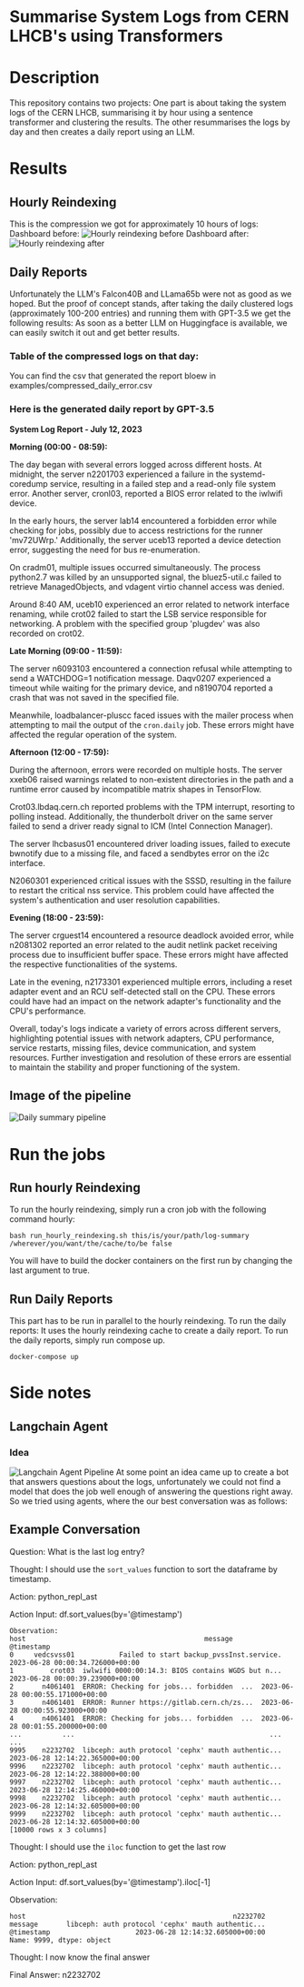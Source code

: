 # Summarise System Logs from CERN LHCB's using Transformers
# Description
This repository contains two projects:
One part is about taking the system logs of the CERN LHCB, summarising it by hour using a sentence transformer and clustering the results.
The other resummarises the logs by day and then creates a daily report using an LLM.

# Results
## Hourly Reindexing
This is the compression we got for approximately 10 hours of logs:
Dashboard before:
![Hourly reindexing before](/docs/images/syslogserrorwarningbefore.PNG)
Dashboard after:
![Hourly reindexing after](/docs/images/syslogserrorwarningafter.PNG)
## Daily Reports
Unfortunately the LLM's Falcon40B and LLama65b were not as good as we hoped. But the proof of concept stands, after taking the daily clustered logs (approximately 100-200 entries) and running them with GPT-3.5 we get the following results:
As soon as a better LLM on Huggingface is available, we can easily switch it out and get better results.

### Table of the compressed logs on that day:
You can find the csv that generated the report bloew in examples/compressed_daily_error.csv

### Here is the generated daily report by GPT-3.5

**System Log Report - July 12, 2023**

**Morning (00:00 - 08:59):**

The day began with several errors logged across different hosts. At midnight, the server n2201703 experienced a failure in the systemd-coredump service, resulting in a failed step and a read-only file system error. Another server, cronl03, reported a BIOS error related to the iwlwifi device.

In the early hours, the server lab14 encountered a forbidden error while checking for jobs, possibly due to access restrictions for the runner 'mv72UWrp.' Additionally, the server uceb13 reported a device detection error, suggesting the need for bus re-enumeration.

On cradm01, multiple issues occurred simultaneously. The process python2.7 was killed by an unsupported signal, the bluez5-util.c failed to retrieve ManagedObjects, and vdagent virtio channel access was denied.

Around 8:40 AM, uceb10 experienced an error related to network interface renaming, while crot02 failed to start the LSB service responsible for networking. A problem with the specified group 'plugdev' was also recorded on crot02.

**Late Morning (09:00 - 11:59):**

The server n6093103 encountered a connection refusal while attempting to send a WATCHDOG=1 notification message. Daqv0207 experienced a timeout while waiting for the primary device, and n8190704 reported a crash that was not saved in the specified file.

Meanwhile, loadbalancer-pluscc faced issues with the mailer process when attempting to mail the output of the `cron.daily` job. These errors might have affected the regular operation of the system.

**Afternoon (12:00 - 17:59):**

During the afternoon, errors were recorded on multiple hosts. The server xxeb06 raised warnings related to non-existent directories in the path and a runtime error caused by incompatible matrix shapes in TensorFlow.

Crot03.lbdaq.cern.ch reported problems with the TPM interrupt, resorting to polling instead. Additionally, the thunderbolt driver on the same server failed to send a driver ready signal to ICM (Intel Connection Manager).

The server lhcbasus01 encountered driver loading issues, failed to execute bwnotify due to a missing file, and faced a sendbytes error on the i2c interface.

N2060301 experienced critical issues with the SSSD, resulting in the failure to restart the critical nss service. This problem could have affected the system's authentication and user resolution capabilities.

**Evening (18:00 - 23:59):**

The server crguest14 encountered a resource deadlock avoided error, while n2081302 reported an error related to the audit netlink packet receiving process due to insufficient buffer space. These errors might have affected the respective functionalities of the systems.

Late in the evening, n2173301 experienced multiple errors, including a reset adapter event and an RCU self-detected stall on the CPU. These errors could have had an impact on the network adapter's functionality and the CPU's performance.

Overall, today's logs indicate a variety of errors across different servers, highlighting potential issues with network adapters, CPU performance, service restarts, missing files, device communication, and system resources. Further investigation and resolution of these errors are essential to maintain the stability and proper functioning of the system.

## Image of the pipeline
![Daily summary pipeline](/docs/images/daily_log_summary.png)

# Run the jobs
## Run hourly Reindexing
To run the hourly reindexing, simply run a cron job with the following command hourly:
```
bash run_hourly_reindexing.sh this/is/your/path/log-summary /wherever/you/want/the/cache/to/be false
```
You will have to build the docker containers on the first run by changing the last argument to true.

## Run Daily Reports
This part has to be run in parallel to the hourly reindexing. To run the daily reports: It uses the hourly reindexing cache to create a daily report. To run the daily reports, simply run compose up.
```
docker-compose up
```

# Side notes
## Langchain Agent
### Idea
![Langchain Agent Pipeline](/docs/images/pipeline_for_llm.png)
At some point an idea came up to create a bot that answers questions about the logs, unfortunately we could not find a model that does the job well enough of answering the questions right away. So we tried using agents, where the our best conversation was as follows:

## Example Conversation
Question: What is the last log entry?

Thought: I should use the `sort_values` function to sort the dataframe by timestamp.

Action: python_repl_ast

Action Input: df.sort_values(by='@timestamp')
```	
Observation:             
host                                            message                        @timestamp
0     vedcsvss01           Failed to start backup_pvssInst.service.  2023-06-28 00:00:34.726000+00:00
1         crot03  iwlwifi 0000:00:14.3: BIOS contains WGDS but n...  2023-06-28 00:00:39.239000+00:00
2       n4061401  ERROR: Checking for jobs... forbidden  ...  2023-06-28 00:00:55.171000+00:00
3       n4061401  ERROR: Runner https://gitlab.cern.ch/zs...  2023-06-28 00:00:55.923000+00:00
4       n4061401  ERROR: Checking for jobs... forbidden  ...  2023-06-28 00:01:55.200000+00:00
...          ...                                                ...                               ...
9995    n2232702  libceph: auth protocol 'cephx' mauth authentic...  2023-06-28 12:14:22.365000+00:00
9996    n2232702  libceph: auth protocol 'cephx' mauth authentic...  2023-06-28 12:14:22.388000+00:00
9997    n2232702  libceph: auth protocol 'cephx' mauth authentic...  2023-06-28 12:14:25.460000+00:00
9998    n2232702  libceph: auth protocol 'cephx' mauth authentic...  2023-06-28 12:14:32.605000+00:00
9999    n2232702  libceph: auth protocol 'cephx' mauth authentic...  2023-06-28 12:14:32.605000+00:00
[10000 rows x 3 columns]
```
Thought: I should use the `iloc` function to get the last row

Action: python_repl_ast

Action Input: df.sort_values(by='@timestamp').iloc[-1]

Observation: 
```
host                                                   n2232702
message       libceph: auth protocol 'cephx' mauth authentic...
@timestamp                     2023-06-28 12:14:32.605000+00:00
Name: 9999, dtype: object
```
Thought: I now know the final answer

Final Answer: n2232702

